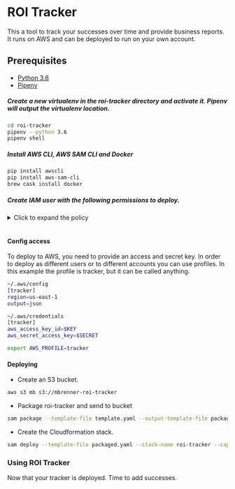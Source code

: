 # ROI Tracker

This a tool to track your successes over time and provide business reports.
It runs on AWS and can be deployed to run on your own account.

## Prerequisites

* [Python 3.6](https://www.python.org/downloads/)
* [Pipenv](http://docs.python-guide.org/en/latest/dev/virtualenvs/)

##### Create a new virtualenv in the roi-tracker directory and activate it. Pipenv will output the virtualenv location.
```bash
cd roi-tracker
pipenv --python 3.6
pipenv shell
```
##### Install AWS CLI, AWS SAM CLI and Docker
```bash
pip install awscli
pip install aws-sam-cli
brew cask install docker
```
##### Create IAM user with the following permissions to deploy.

<details>
  <summary>Click to expand the policy</summary>

  ```json
{
    "Version": "2012-10-17",
    "Statement": [
        {
            "Effect": "Allow",
            "NotAction": [
                "iam:*",
                "organizations:*"
            ],
            "Resource": "*"
        },
        {
            "Effect": "Allow",
            "Action": [
                "iam:CreateServiceLinkedRole",
                "iam:DeleteServiceLinkedRole",
                "iam:GetRole",
                "iam:ListRoles",
                "iam:CreateRole",
                "iam:PutRolePolicy",
                "iam:AttachRolePolicy",
                "iam:DetachRolePolicy",
                "iam:PassRole",
                "organizations:DescribeOrganization"
            ],
            "Resource": "*"
        }
    ]
}
```
</details>
<br />

#### Config access
To deploy to AWS, you need to provide an access and secret key.
In order to deploy as different users or to different accounts you can use profiles. In this example the profile is tracker, but it can be called anything.

```bash
~/.aws/config
[tracker]
region=us-east-1
output=json

~/.aws/credentials 
[tracker]
aws_access_key_id=$KEY
aws_secret_access_key=$SECRET

export AWS_PROFILE=tracker
```

#### Deploying

* Create an S3 bucket.

```bash
aws s3 mb s3://mbrenner-roi-tracker
```

* Package roi-tracker and send to bucket

```bash
sam package --template-file template.yaml --output-template-file packaged.yaml --s3-bucket mbrenner-roi-tracker
```

* Create the Cloudformation stack.

```bash
sam deploy --template-file packaged.yaml --stack-name roi-tracker --capabilities CAPABILITY_IAM
```

### Using ROI Tracker

Now that your tracker is deployed. Time to add successes. 